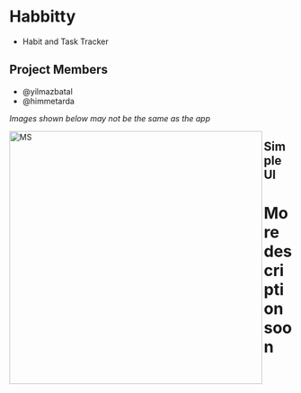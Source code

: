 # Habbitty

- Habit and Task Tracker

## Project Members

- @yilmazbatal
- @himmetarda

_Images shown below may not be the same as the app_

<img align="left" alt="MS" width="450px" src="https://github.com/YilmazBatal/Habbitty-App/assets/55242181/bfbd6703-d756-4c7b-bed6-68ac35ff138e"/>

## Simple UI

# More description soon

